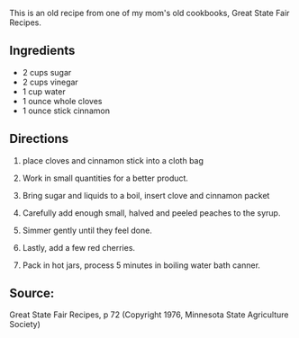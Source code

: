 <div id="wikitext">

This is an old recipe from one of my mom's old cookbooks, Great State
Fair Recipes.

<span id="ingredients"></span>

Ingredients
-----------

-   2 cups sugar
-   2 cups vinegar
-   1 cup water
-   1 ounce whole cloves
-   1 ounce stick cinnamon

<span id="directions"></span>

Directions
----------

1.  place cloves and cinnamon stick into a cloth bag
    <div class="vspace">

    </div>

2.  Work in small quantities for a better product.
    <div class="vspace">

    </div>

3.  Bring sugar and liquids to a boil, insert clove and cinnamon packet
    <div class="vspace">

    </div>

4.  Carefully add enough small, halved and peeled peaches to the syrup.
    <div class="vspace">

    </div>

5.  Simmer gently until they feel done.
    <div class="vspace">

    </div>

6.  Lastly, add a few red cherries.
    <div class="vspace">

    </div>

7.  Pack in hot jars, process 5 minutes in boiling water bath canner.

<span id="source"></span>

Source:
-------

Great State Fair Recipes, p 72 (Copyright 1976, Minnesota State
Agriculture Society)

<div class="vspace">

</div>

</div>
